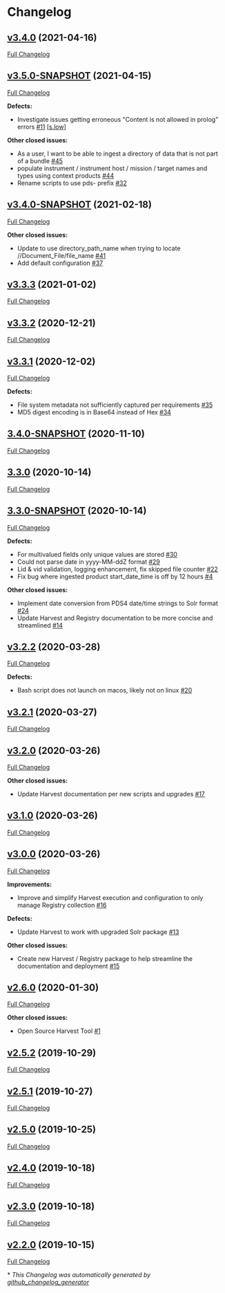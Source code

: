 # Changelog

## [v3.4.0](https://github.com/NASA-PDS/harvest/tree/v3.4.0) (2021-04-16)

[Full Changelog](https://github.com/NASA-PDS/harvest/compare/v3.5.0-SNAPSHOT...v3.4.0)

## [v3.5.0-SNAPSHOT](https://github.com/NASA-PDS/harvest/tree/v3.5.0-SNAPSHOT) (2021-04-15)

[Full Changelog](https://github.com/NASA-PDS/harvest/compare/v3.4.0-SNAPSHOT...v3.5.0-SNAPSHOT)

**Defects:**

- Investigate issues getting erroneous "Content is not allowed in prolog" errors [\#11](https://github.com/NASA-PDS/harvest/issues/11) [[s.low](https://github.com/NASA-PDS/harvest/labels/s.low)]

**Other closed issues:**

- As a user, I want to be able to ingest a directory of data that is not part of a bundle [\#45](https://github.com/NASA-PDS/harvest/issues/45)
- populate instrument / instrument host / mission / target names and types using context products [\#44](https://github.com/NASA-PDS/harvest/issues/44)
- Rename scripts to use pds- prefix [\#32](https://github.com/NASA-PDS/harvest/issues/32)

## [v3.4.0-SNAPSHOT](https://github.com/NASA-PDS/harvest/tree/v3.4.0-SNAPSHOT) (2021-02-18)

[Full Changelog](https://github.com/NASA-PDS/harvest/compare/v3.3.3...v3.4.0-SNAPSHOT)

**Other closed issues:**

- Update to use directory\_path\_name when trying to locate //Document\_File/file\_name [\#41](https://github.com/NASA-PDS/harvest/issues/41)
- Add default configuration [\#37](https://github.com/NASA-PDS/harvest/issues/37)

## [v3.3.3](https://github.com/NASA-PDS/harvest/tree/v3.3.3) (2021-01-02)

[Full Changelog](https://github.com/NASA-PDS/harvest/compare/v3.3.2...v3.3.3)

## [v3.3.2](https://github.com/NASA-PDS/harvest/tree/v3.3.2) (2020-12-21)

[Full Changelog](https://github.com/NASA-PDS/harvest/compare/v3.3.1...v3.3.2)

## [v3.3.1](https://github.com/NASA-PDS/harvest/tree/v3.3.1) (2020-12-02)

[Full Changelog](https://github.com/NASA-PDS/harvest/compare/3.4.0-SNAPSHOT...v3.3.1)

**Defects:**

- File system metadata not sufficiently captured per requirements [\#35](https://github.com/NASA-PDS/harvest/issues/35)
- MD5 digest encoding is in Base64 instead of Hex [\#34](https://github.com/NASA-PDS/harvest/issues/34)

## [3.4.0-SNAPSHOT](https://github.com/NASA-PDS/harvest/tree/3.4.0-SNAPSHOT) (2020-11-10)

[Full Changelog](https://github.com/NASA-PDS/harvest/compare/3.3.0...3.4.0-SNAPSHOT)

## [3.3.0](https://github.com/NASA-PDS/harvest/tree/3.3.0) (2020-10-14)

[Full Changelog](https://github.com/NASA-PDS/harvest/compare/3.3.0-SNAPSHOT...3.3.0)

## [3.3.0-SNAPSHOT](https://github.com/NASA-PDS/harvest/tree/3.3.0-SNAPSHOT) (2020-10-14)

[Full Changelog](https://github.com/NASA-PDS/harvest/compare/v3.2.2...3.3.0-SNAPSHOT)

**Defects:**

- For multivalued fields only unique values are stored [\#30](https://github.com/NASA-PDS/harvest/issues/30)
- Could not parse date in yyyy-MM-ddZ format [\#29](https://github.com/NASA-PDS/harvest/issues/29)
- Lid & vid validation, logging enhancement, fix skipped file counter [\#22](https://github.com/NASA-PDS/harvest/issues/22)
- Fix bug where ingested product start\_date\_time is off by 12 hours [\#4](https://github.com/NASA-PDS/harvest/issues/4)

**Other closed issues:**

- Implement date conversion from PDS4 date/time strings to Solr format [\#24](https://github.com/NASA-PDS/harvest/issues/24)
- Update Harvest and Registry documentation to be more concise and streamlined [\#14](https://github.com/NASA-PDS/harvest/issues/14)

## [v3.2.2](https://github.com/NASA-PDS/harvest/tree/v3.2.2) (2020-03-28)

[Full Changelog](https://github.com/NASA-PDS/harvest/compare/v3.2.1...v3.2.2)

**Defects:**

- Bash script does not launch on macos, likely not on linux  [\#20](https://github.com/NASA-PDS/harvest/issues/20)

## [v3.2.1](https://github.com/NASA-PDS/harvest/tree/v3.2.1) (2020-03-27)

[Full Changelog](https://github.com/NASA-PDS/harvest/compare/v3.2.0...v3.2.1)

## [v3.2.0](https://github.com/NASA-PDS/harvest/tree/v3.2.0) (2020-03-26)

[Full Changelog](https://github.com/NASA-PDS/harvest/compare/v3.1.0...v3.2.0)

**Other closed issues:**

- Update Harvest documentation per new scripts and upgrades [\#17](https://github.com/NASA-PDS/harvest/issues/17)

## [v3.1.0](https://github.com/NASA-PDS/harvest/tree/v3.1.0) (2020-03-26)

[Full Changelog](https://github.com/NASA-PDS/harvest/compare/v3.0.0...v3.1.0)

## [v3.0.0](https://github.com/NASA-PDS/harvest/tree/v3.0.0) (2020-03-26)

[Full Changelog](https://github.com/NASA-PDS/harvest/compare/v2.6.0...v3.0.0)

**Improvements:**

- Improve and simplify Harvest execution and configuration to only manage Registry collection [\#16](https://github.com/NASA-PDS/harvest/issues/16)

**Defects:**

- Update Harvest to work with upgraded Solr package [\#13](https://github.com/NASA-PDS/harvest/issues/13)

**Other closed issues:**

- Create new Harvest / Registry package to help streamline the documentation and deployment [\#15](https://github.com/NASA-PDS/harvest/issues/15)

## [v2.6.0](https://github.com/NASA-PDS/harvest/tree/v2.6.0) (2020-01-30)

[Full Changelog](https://github.com/NASA-PDS/harvest/compare/v2.5.2...v2.6.0)

**Other closed issues:**

- Open Source Harvest Tool [\#1](https://github.com/NASA-PDS/harvest/issues/1)

## [v2.5.2](https://github.com/NASA-PDS/harvest/tree/v2.5.2) (2019-10-29)

[Full Changelog](https://github.com/NASA-PDS/harvest/compare/v2.5.1...v2.5.2)

## [v2.5.1](https://github.com/NASA-PDS/harvest/tree/v2.5.1) (2019-10-27)

[Full Changelog](https://github.com/NASA-PDS/harvest/compare/v2.5.0...v2.5.1)

## [v2.5.0](https://github.com/NASA-PDS/harvest/tree/v2.5.0) (2019-10-25)

[Full Changelog](https://github.com/NASA-PDS/harvest/compare/v2.4.0...v2.5.0)

## [v2.4.0](https://github.com/NASA-PDS/harvest/tree/v2.4.0) (2019-10-18)

[Full Changelog](https://github.com/NASA-PDS/harvest/compare/v2.3.0...v2.4.0)

## [v2.3.0](https://github.com/NASA-PDS/harvest/tree/v2.3.0) (2019-10-18)

[Full Changelog](https://github.com/NASA-PDS/harvest/compare/v2.2.0...v2.3.0)

## [v2.2.0](https://github.com/NASA-PDS/harvest/tree/v2.2.0) (2019-10-15)

[Full Changelog](https://github.com/NASA-PDS/harvest/compare/1f0366f2e342eeef510c2a20a9d7959880203400...v2.2.0)



\* *This Changelog was automatically generated by [github_changelog_generator](https://github.com/github-changelog-generator/github-changelog-generator)*
